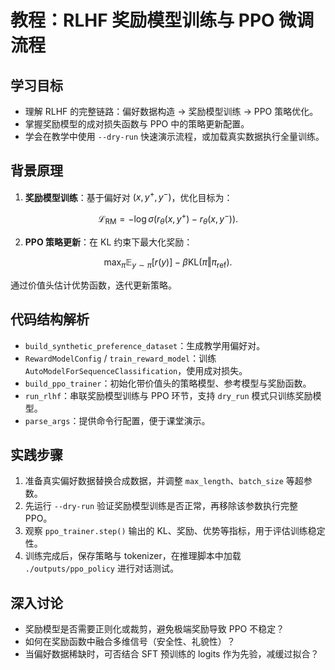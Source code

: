 # 教程：RLHF 奖励模型训练与 PPO 微调流程

## 学习目标
- 理解 RLHF 的完整链路：偏好数据构造 → 奖励模型训练 → PPO 策略优化。
- 掌握奖励模型的成对损失函数与 PPO 中的策略更新配置。
- 学会在教学中使用 `--dry-run` 快速演示流程，或加载真实数据执行全量训练。

## 背景原理
1. **奖励模型训练**：基于偏好对 $(x, y^+, y^-)$，优化目标为：

$$
\mathcal{L}_{\text{RM}} = -\log \sigma(r_{\theta}(x, y^+) - r_{\theta}(x, y^-)).
$$

2. **PPO 策略更新**：在 KL 约束下最大化奖励：

$$
\max_{\pi} \mathbb{E}_{y \sim \pi}[r(y)] - \beta \mathrm{KL}(\pi \Vert \pi_{\text{ref}}).
$$

通过价值头估计优势函数，迭代更新策略。

## 代码结构解析
- `build_synthetic_preference_dataset`：生成教学用偏好对。
- `RewardModelConfig` / `train_reward_model`：训练 `AutoModelForSequenceClassification`，使用成对损失。
- `build_ppo_trainer`：初始化带价值头的策略模型、参考模型与奖励函数。
- `run_rlhf`：串联奖励模型训练与 PPO 环节，支持 `dry_run` 模式只训练奖励模型。
- `parse_args`：提供命令行配置，便于课堂演示。

## 实践步骤
1. 准备真实偏好数据替换合成数据，并调整 `max_length`、`batch_size` 等超参数。
2. 先运行 `--dry-run` 验证奖励模型训练是否正常，再移除该参数执行完整 PPO。
3. 观察 `ppo_trainer.step()` 输出的 KL、奖励、优势等指标，用于评估训练稳定性。
4. 训练完成后，保存策略与 tokenizer，在推理脚本中加载 `./outputs/ppo_policy` 进行对话测试。

## 深入讨论
- 奖励模型是否需要正则化或裁剪，避免极端奖励导致 PPO 不稳定？
- 如何在奖励函数中融合多维信号（安全性、礼貌性）？
- 当偏好数据稀缺时，可否结合 SFT 预训练的 logits 作为先验，减缓过拟合？
